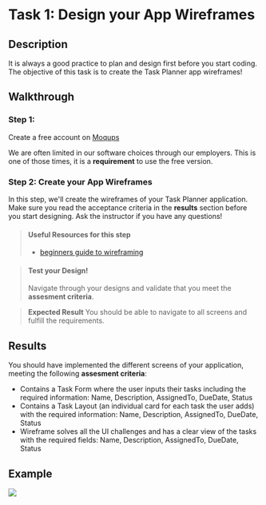 # Task 1: Design your App Wireframes

## Description

It is always a good practice to plan and design first before you start coding. The objective of this task is to create the Task Planner app wireframes!

## Walkthrough

### Step 1: 
Create a free account on <a href="https://moqups.com/" target="_blank">Moqups</a>

We are often limited in our software choices through our employers. This is one of those times, it is a **requirement** to use the free version.

### Step 2: Create your App Wireframes

In this step, we'll create the wireframes of your Task Planner application. Make sure you read the acceptance criteria in the **results** section before
you start designing. Ask the instructor if you have any questions!

> #### Useful Resources for this step
> - <a href="https://webdesign.tutsplus.com/articles/a-beginners-guide-to-wireframing--webdesign-7399" target="_blank">beginners guide to wireframing</a>


> #### Test your Design!
> Navigate through your designs and validate that you meet the **assesment criteria**. 

> **Expected Result**
> You should be able to navigate to all screens and fulfill the requirements.


## Results

You should have implemented the different screens of your application, meeting the following **assesment criteria**:

* Contains a Task Form where the user inputs their tasks including the required information: Name, Description, AssignedTo, DueDate, Status
* Contains a Task Layout (an individual card for each task the user adds) with the required information: Name, Description, AssignedTo, DueDate, Status
* Wireframe solves all the UI challenges and has a clear view of the tasks with the required fields: Name, Description, AssignedTo, DueDate, Status

## Example

![](https://github.com/generation-org/jwd-final-project/blob/main/task-1/images/wireframes.png)
